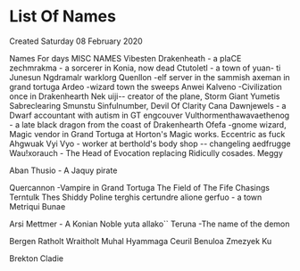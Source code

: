 # List Of Names
Created Saturday 08 February 2020

Names For days
MISC NAMES
Vibesten
Drakenheath - a plaCE
zechmrakma - a sorcerer in Konia, now dead
Ctutoletl - a town of yuan- ti
Junesun
Ngdramalr
warklorg
Quenllon -elf server in the sammish axeman in grand tortuga
Ardeo -wizard town
the sweeps
Anwei
Kalveno -Civilization once in Drakenhearth
Nek uiji-- creator of the plane, Storm Giant
Yumetis Sabreclearing
Smunstu Sinfulnumber, Devil Of Clarity
Cana Dawnjewels - a Dwarf accountant with autism in GT
engcouver
Vulthormenthawavaethenog - a late black dragon from the coast of Drakenhearth
Ofefa -gnome wizard, Magic vendor in Grand Tortuga at Horton's Magic works. Eccentric as fuck 
Ahgwuak 
Vyi Vyo - worker at berthold's body shop -- changeling
aedfrugge 
Wau!xorauch - The Head of Evocation replacing Ridicully cosades.
Meggy

Aban
Thusio - A Jaquy pirate 

Quercannon -Vampire in Grand Tortuga 
The Field of The Fife
Chasings
Terntulk 
Thes
Shiddy
Poline
terghis
certundre
alione
gerfuo - a town
Metriqui
Bunae

Arsi
Mettmer - A Konian Noble
yuta
allako``
Teruna -The name of the demon 


Bergen
Ratholt
Wraitholt
Muhal
Hyammaga
Ceuril
Benuloa
Zmezyek
Ku

Brekton 
Cladie

